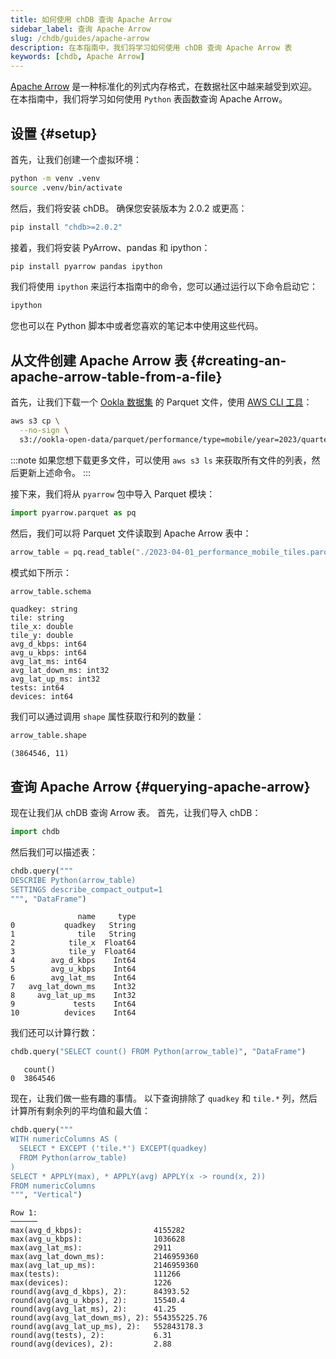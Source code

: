 ```yaml
---
title: 如何使用 chDB 查询 Apache Arrow
sidebar_label: 查询 Apache Arrow
slug: /chdb/guides/apache-arrow
description: 在本指南中，我们将学习如何使用 chDB 查询 Apache Arrow 表
keywords: [chdb, Apache Arrow]
---
```


[Apache Arrow](https://arrow.apache.org/) 是一种标准化的列式内存格式，在数据社区中越来越受到欢迎。
在本指南中，我们将学习如何使用 `Python` 表函数查询 Apache Arrow。

## 设置 {#setup}

首先，让我们创建一个虚拟环境：

```bash
python -m venv .venv
source .venv/bin/activate
```

然后，我们将安装 chDB。
确保您安装版本为 2.0.2 或更高：

```bash
pip install "chdb>=2.0.2"
```

接着，我们将安装 PyArrow、pandas 和 ipython：

```bash
pip install pyarrow pandas ipython
```

我们将使用 `ipython` 来运行本指南中的命令，您可以通过运行以下命令启动它：

```bash
ipython
```

您也可以在 Python 脚本中或者您喜欢的笔记本中使用这些代码。

## 从文件创建 Apache Arrow 表 {#creating-an-apache-arrow-table-from-a-file}

首先，让我们下载一个 [Ookla 数据集](https://github.com/teamookla/ookla-open-data) 的 Parquet 文件，使用 [AWS CLI 工具](https://aws.amazon.com/cli/)：

```bash
aws s3 cp \
  --no-sign \
  s3://ookla-open-data/parquet/performance/type=mobile/year=2023/quarter=2/2023-04-01_performance_mobile_tiles.parquet .
```

:::note
如果您想下载更多文件，可以使用 `aws s3 ls` 来获取所有文件的列表，然后更新上述命令。
:::

接下来，我们将从 `pyarrow` 包中导入 Parquet 模块：

```python
import pyarrow.parquet as pq
```

然后，我们可以将 Parquet 文件读取到 Apache Arrow 表中：

```python
arrow_table = pq.read_table("./2023-04-01_performance_mobile_tiles.parquet")
```

模式如下所示：

```python
arrow_table.schema
```

```text
quadkey: string
tile: string
tile_x: double
tile_y: double
avg_d_kbps: int64
avg_u_kbps: int64
avg_lat_ms: int64
avg_lat_down_ms: int32
avg_lat_up_ms: int32
tests: int64
devices: int64
```

我们可以通过调用 `shape` 属性获取行和列的数量：

```python
arrow_table.shape
```

```text
(3864546, 11)
```

## 查询 Apache Arrow {#querying-apache-arrow}

现在让我们从 chDB 查询 Arrow 表。
首先，让我们导入 chDB：

```python
import chdb
```

然后我们可以描述表：

```python
chdb.query("""
DESCRIBE Python(arrow_table)
SETTINGS describe_compact_output=1
""", "DataFrame")
```

```text
               name     type
0           quadkey   String
1              tile   String
2            tile_x  Float64
3            tile_y  Float64
4        avg_d_kbps    Int64
5        avg_u_kbps    Int64
6        avg_lat_ms    Int64
7   avg_lat_down_ms    Int32
8     avg_lat_up_ms    Int32
9             tests    Int64
10          devices    Int64
```

我们还可以计算行数：

```python
chdb.query("SELECT count() FROM Python(arrow_table)", "DataFrame")
```

```text
   count()
0  3864546
```

现在，让我们做一些有趣的事情。
以下查询排除了 `quadkey` 和 `tile.*` 列，然后计算所有剩余列的平均值和最大值：

```python
chdb.query("""
WITH numericColumns AS (
  SELECT * EXCEPT ('tile.*') EXCEPT(quadkey)
  FROM Python(arrow_table)
)
SELECT * APPLY(max), * APPLY(avg) APPLY(x -> round(x, 2))
FROM numericColumns
""", "Vertical")
```

```text
Row 1:
──────
max(avg_d_kbps):                4155282
max(avg_u_kbps):                1036628
max(avg_lat_ms):                2911
max(avg_lat_down_ms):           2146959360
max(avg_lat_up_ms):             2146959360
max(tests):                     111266
max(devices):                   1226
round(avg(avg_d_kbps), 2):      84393.52
round(avg(avg_u_kbps), 2):      15540.4
round(avg(avg_lat_ms), 2):      41.25
round(avg(avg_lat_down_ms), 2): 554355225.76
round(avg(avg_lat_up_ms), 2):   552843178.3
round(avg(tests), 2):           6.31
round(avg(devices), 2):         2.88
```
